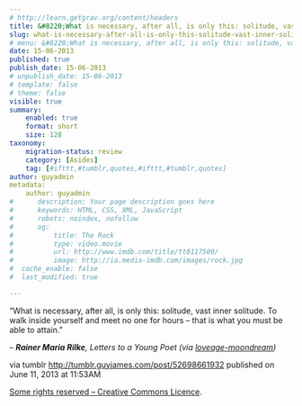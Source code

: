 ```yaml
---
# http://learn.getgrav.org/content/headers
title: &#8220;What is necessary, after all, is only this: solitude, vast inner solitude. To walk inside yourself&#8230;&#8221;
slug: what-is-necessary-after-all-is-only-this-solitude-vast-inner-solitude-to-walk-inside-yourself-2
# menu: &#8220;What is necessary, after all, is only this: solitude, vast inner solitude. To walk inside yourself&#8230;&#8221;
date: 15-06-2013
published: true
publish_date: 15-06-2013
# unpublish_date: 15-06-2013
# template: false
# theme: false
visible: true
summary:
    enabled: true
    format: short
    size: 128
taxonomy:
    migration-status: review
    category: [Asides]
    tag: [#ifttt,#tumblr,quotes,#ifttt,#tumblr,quotes]
author: guyadmin
metadata:
    author: guyadmin
#      description: Your page description goes here
#      keywords: HTML, CSS, XML, JavaScript
#      robots: noindex, nofollow
#      og:
#          title: The Rock
#          type: video.movie
#          url: http://www.imdb.com/title/tt0117500/
#          image: http://ia.media-imdb.com/images/rock.jpg
#  cache_enable: false
#  last_modified: true

---
```


“What is necessary, after all, is only this: solitude, vast inner solitude. To walk inside yourself and meet no one for hours – that is what you must be able to attain.”

 – ***Rainer Maria Rilke**, *Letters to a Young Poet* (via [loveage-moondream](http://loveage-moondream.tumblr.com/))*

via tumblr http://tumblr.guyjames.com/post/52698661932 published on June 11, 2013 at 11:53AM

[Some rights reserved – Creative Commons Licence](https://creativecommons.org/licenses/by-nc/3.0/).